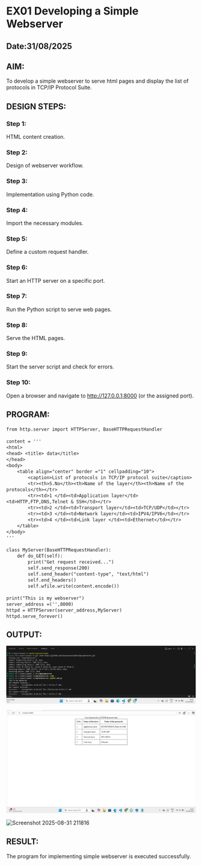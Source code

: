 # EX01 Developing a Simple Webserver
## Date:31/08/2025

## AIM:
To develop a simple webserver to serve html pages and display the list of protocols in TCP/IP Protocol Suite.

## DESIGN STEPS:
### Step 1: 
HTML content creation.

### Step 2:
Design of webserver workflow.

### Step 3:
Implementation using Python code.

### Step 4:
Import the necessary modules.

### Step 5:
Define a custom request handler.

### Step 6:
Start an HTTP server on a specific port.

### Step 7:
Run the Python script to serve web pages.

### Step 8:
Serve the HTML pages.

### Step 9:
Start the server script and check for errors.

### Step 10:
Open a browser and navigate to http://127.0.0.1:8000 (or the assigned port).

## PROGRAM:
```
from http.server import HTTPServer, BaseHTTPRequestHandler

content = '''
<html>
<head> <title> data</title>
</head>
<body> 
    <table align="center" border ="1" cellpadding="10">
        <caption>List of protocols in TCP/IP protocol suite</caption>
        <tr><th>S.No</th><th>Name of the layer</th><th>Name of the protocols</th></tr>
        <tr><td>1 </td><td>Application layer</td><td>HTTP,FTP,DNS,Telnet & SSH</td></tr>
        <tr><td>2 </td><td>Transport layer</td><td>TCP/UDP</td></tr>
        <tr><td>3 </td><td>Network layer</td><td>IPV4/IPV6</td></tr>
        <tr><td>4 </td><td>Link layer </td><td>Ethernet</td></tr>
    </table>
</body>
'''

class MyServer(BaseHTTPRequestHandler):
    def do_GET(self):
        print("Get request received...")
        self.send_response(200) 
        self.send_header("content-type", "text/html")       
        self.end_headers()
        self.wfile.write(content.encode())

print("This is my webserver") 
server_address =('',8000)
httpd = HTTPServer(server_address,MyServer)
httpd.serve_forever()
```


## OUTPUT:

![alt text](<Screenshot 2025-08-31 210233.png>)

![alt text](<Screenshot 2025-08-31 210528.png>)

<img width="1919" height="1079" alt="Screenshot 2025-08-31 211816" src="https://github.com/user-attachments/assets/6793ea90-02a0-42cf-8118-a311f44c7ebb" />

## RESULT:
The program for implementing simple webserver is executed successfully.
